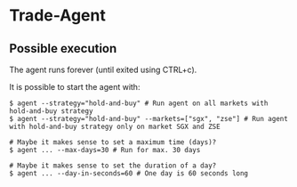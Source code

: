 # Trade-Agent

## Possible execution

The agent runs forever (until exited using CTRL+c).

It is possible to start the agent with:

```shell
$ agent --strategy="hold-and-buy" # Run agent on all markets with hold-and-buy strategy
$ agent --strategy="hold-and-buy" --markets=["sgx", "zse"] # Run agent with hold-and-buy strategy only on market SGX and ZSE

# Maybe it makes sense to set a maximum time (days)?
$ agent ... --max-days=30 # Run for max. 30 days

# Maybe it makes sense to set the duration of a day?
$ agent ... --day-in-seconds=60 # One day is 60 seconds long
```
